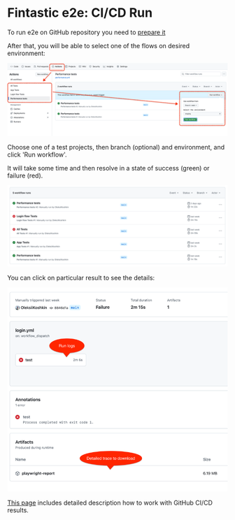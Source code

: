 # Fintastic e2e: CI/CD Run

To run e2e on GitHub repository you need to [prepare it](ci-cd-environments.md)

After that, you will be able to select one of the flows on desired environment:

![screenshot](img/ci-cd-run.png)

Choose one of a test projects, then branch (optional) and environment, and click 'Run workflow'.

It will take some time and then resolve in a state of success (green) or failure (red).

![screenshot](img/ci-cd-results.png)

You can click on particular result to see the details:

![screenshot](img/ci-cd-run-log.png)

[This page](ci-cd-results.md) includes detailed description how to work with GitHub CI/CD results. 
